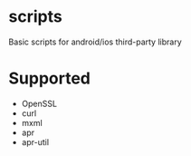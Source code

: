 # scripts
Basic scripts for android/ios third-party library

# Supported
* OpenSSL
* curl
* mxml
* apr
* apr-util
